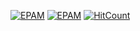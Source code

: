 [![EPAM](https://img.shields.io/badge/Cloud&DevOps%20UA%20Lab%202nd%20Path-Configuration%20Management-green)](./)
[![EPAM](https://img.shields.io/badge/Ansible-black)](./)
[![HitCount](https://hits.dwyl.com/HarrierPanels/ansible.svg?style=flat&show=unique)](http://hits.dwyl.com/HarrierPanels/ansible)
<br>
